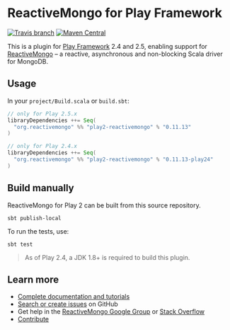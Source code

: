 # ReactiveMongo for Play Framework

[![Travis branch](https://img.shields.io/travis/ReactiveMongo/Play-ReactiveMongo/master.svg)](https://travis-ci.org/ReactiveMongo/Play-ReactiveMongo)
[![Maven Central](https://img.shields.io/maven-central/v/org.reactivemongo/play2-reactivemongo_2.11.svg)](http://search.maven.org/#search%7Cgav%7C1%7Cg%3A%22org.reactivemongo%22%20AND%20a%3A%22play2-reactivemongo_2.11%22)

This is a plugin for [Play Framework](https://www.playframework.com) 2.4 and 2.5, enabling support for [ReactiveMongo](http://reactivemongo.org) – a reactive, asynchronous and non-blocking Scala driver for MongoDB.


## Usage

In your `project/Build.scala` or `build.sbt`:

```scala
// only for Play 2.5.x
libraryDependencies ++= Seq(
  "org.reactivemongo" %% "play2-reactivemongo" % "0.11.13"
)

// only for Play 2.4.x
libraryDependencies ++= Seq(
  "org.reactivemongo" %% "play2-reactivemongo" % "0.11.13-play24"
)
```


## Build manually

ReactiveMongo for Play 2 can be built from this source repository.

    sbt publish-local

To run the tests, use:

    sbt test

> As of Play 2.4, a JDK 1.8+ is required to build this plugin.


## Learn more

- [Complete documentation and tutorials](http://reactivemongo.org/releases/0.11/documentation/tutorial/play2.html)
- [Search or create issues](https://github.com/ReactiveMongo/Play-ReactiveMongo/issues) on GitHub
- Get help in the [ReactiveMongo Google Group](https://groups.google.com/forum/?fromgroups#!forum/reactivemongo) or [Stack Overflow](http://stackoverflow.com/questions/tagged/play-reactivemongo)
- [Contribute](https://github.com/ReactiveMongo/ReactiveMongo/blob/master/CONTRIBUTING.md#reactivemongo-developer--contributor-guidelines)
